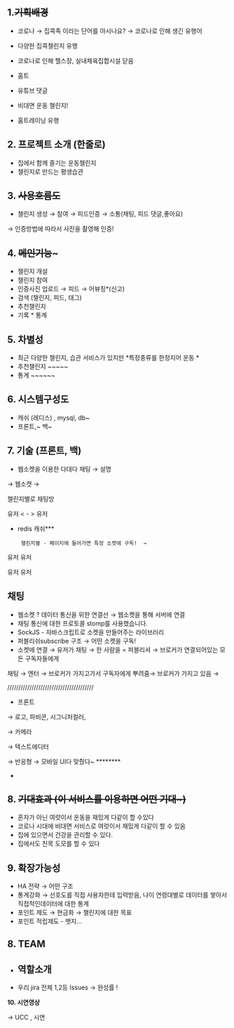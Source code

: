 ## 1.~~기획배경~~

- 코로나 → 집콕족 이라는 단어를 아시나요? → 코로나로 인해 생긴 유행어


- 다양한 집콕챌린지 유행
- 코로나로 인해 헬스장, 실내체육집합시설 닫음
- 홈트
- 유튜브 댓글
- 비대면 운동 챌린지!
- 홈트레이닝 유행

## 2. 프로젝트 소개 (한줄로)

- 집에서 함께 즐기는 운동챌린지
- 챌린지로 만드는 평생습관

## 3. ~~사용흐름도~~

- 챌린지 생성 → 참여 → 피드인증 → 소통(채팅, 피드 댓글,좋아요)

→ 인증방법에 따라서 사진을 촬영해 인증!

## 4. ~~메인기능~~~

- 챌린지 개설
- 챌린지 참여
- 인증사진 업로드 → 피드 → 어뷰징*(신고)
- 검색 (챌린지, 피드, 태그)
- 추천챌린지
- 기록 * 통계

## 5. 차별성

- 최근 다양한 챌린지, 습관 서비스가 있지만 *특정종류를 한정지어 운동 *
- 추천챌린지 ~~~~~
- 통계 ~~~~~~

## 6. 시스템구성도

- 캐쉬 (레디스) , mysql, db~
- 프론트,~ 백~

## 7. 기술 (프론트, 백)

- 웹소켓을 이용한 다대다 채팅 → 설명

→ 웹소캣 → 

챌린지별로 채팅방 

유저  < - >  유저  

- redis 캐쉬***

       챌린지별 - 페이지에 들어가면 특정 소켓에 구독!  →  

유저          유저

유저          유저 

## 채팅

- 웹소켓 ? 데이터 통신을 위한 연결선 → 웹소켓을 통해 서버에 연결
- 채팅 통신에 대한 프로토콜 stomp를 사용했습니다.
- SockJS - 자바스크립트로 소켓을 만들어주는 라이브러리
- 퍼블리쉬subscribe 구조 → 어떤 소켓을 구독!
- 소켓에 연결 → 유저가 채팅 → 한 사람을 = 퍼블리셔 → 브로커가 연결되어있는 모든 구독자들에게

채팅 → 엔터 → 브로커가 가지고가서 구독자에게 뿌려줌→ 브로커가 가지고 있음 →  

/////////////////////////////////////// 

- 프론트

→ 로고, 파비콘, 시그니처컬러,  

→ 카메라

→ 텍스트에디터

→ 반응형 → 모바일 UI다 맞췄다~ ******** 

*

## 8. ~~기대효과 (이 서비스를 이용하면 어떤 기대~)~~

- 혼자가 아닌 여럿이서 운동을 재밌게 다같이 할 수있다
- 코로나 시대에 비대면 서비스로 여럿이서 재밌게 다같이 할 수 있음
- 집에 있으면서 건강을 관리할 수 있다.
- 집에서도 친목 도모를 할 수 있다

## 9. 확장가능성

- HA 전략 → 어떤 구조
- 통계강화 → 선호도를 직접 사용자한테 입력받음, 나이 연령대별로 데이터를 쌓아서 직접적인데이터에 대한 통계
- 포인트 제도 → 현금화 → 챌린지에 대한 목표
- 포인트 적립제도 - 뱃지...

## 8. TEAM

- 역할소개
    - 
- 우리 jira 전체 1,2등 Issues → 완성률 !

**10. 시연영상** 

→ UCC , 시연